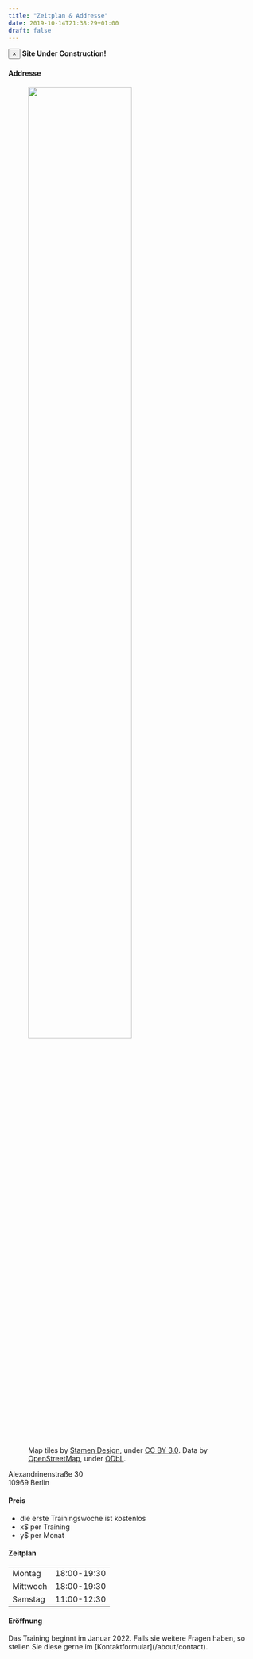 ```yaml
---
title: "Zeitplan & Addresse"
date: 2019-10-14T21:38:29+01:00
draft: false
---
```


<div class="alert alert-danger alert-dismissible fade show">
  <button type="button" class="close" data-dismiss="alert">&times;</button>
  <strong>Site Under Construction!</strong>
</div>

<h4 class="alert alert-info">Addresse</h4>

<div class="overflow-hidden mb-5">
  <figure>
    <img src="/img/random-london.png" loading="lazy" class="float-right" width="70%"/>
    <figcaption class="float-right">
        Map tiles by <a href="http://stamen.com">Stamen Design</a>, under <a href="http://creativecommons.org/licenses/by/3.0">CC BY 3.0</a>. Data by <a href="http://openstreetmap.org">OpenStreetMap</a>, under <a href="http://www.openstreetmap.org/copyright">ODbL</a>.
    </figcaption>
  </figure>

  Alexandrinenstraße 30<br>
  10969 Berlin
</div>

<h4 class="alert alert-info">Preis</h4>
<ul>
  <li>die erste Trainingswoche ist kostenlos</li>
  <li>x$ per Training</li>
  <li>y$ per Monat</li>
</ul>

<h4 class="alert alert-info">Zeitplan</h4>
<table>
<tr><td>Montag</td><td>18:00-19:30</td></tr>
<tr><td>Mittwoch</td><td>18:00-19:30</td></tr>
<tr><td>Samstag</td><td>11:00-12:30</td></tr>
</table>

<h4 class="alert alert-info">Eröffnung</h4>
Das Training beginnt im Januar 2022.
Falls sie weitere Fragen haben, so stellen Sie diese gerne im [Kontaktformular](/about/contact).